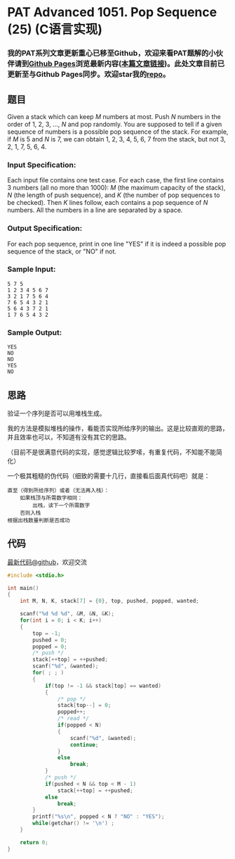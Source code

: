 # PAT Advanced 1051. Pop Sequence (25) (C语言实现)

### 我的PAT系列文章更新重心已移至Github，欢迎来看PAT题解的小伙伴请到[Github Pages](https://oliverlew.github.io/PAT)浏览最新内容([本篇文章链接](https://oliverlew.github.io/PAT/Advanced/1051.html))。此处文章目前已更新至与Github Pages同步。欢迎star我的[repo](https://github.com/OliverLew/PAT)。

## 题目

Given a stack which can keep $M$ numbers at most. Push $N$ numbers in the
order of 1, 2, 3, ..., $N$ and pop randomly. You are supposed to tell if a
given sequence of numbers is a possible pop sequence of the stack. For
example, if $M$ is 5 and $N$ is 7, we can obtain 1, 2, 3, 4, 5, 6, 7 from the
stack, but not 3, 2, 1, 7, 5, 6, 4.

### Input Specification:

Each input file contains one test case. For each case, the first line contains
3 numbers (all no more than 1000): $M$ (the maximum capacity of the stack),
$N$ (the length of push sequence), and $K$ (the number of pop sequences to be
checked). Then $K$ lines follow, each contains a pop sequence of $N$ numbers.
All the numbers in a line are separated by a space.

### Output Specification:

For each pop sequence, print in one line "YES" if it is indeed a possible pop
sequence of the stack, or "NO" if not.

### Sample Input:

    
    
    5 7 5
    1 2 3 4 5 6 7
    3 2 1 7 5 6 4
    7 6 5 4 3 2 1
    5 6 4 3 7 2 1
    1 7 6 5 4 3 2
    

### Sample Output:

    
    
    YES
    NO
    NO
    YES
    NO
    



## 思路


验证一个序列是否可以用堆栈生成。

我的方法是模拟堆栈的操作，看能否实现所给序列的输出。这是比较直观的思路，并且效率也可以，不知道有没有其它的思路。

（目前不是很满意代码的实现，感觉逻辑比较罗嗦，有重复代码，不知能不能简化）

一个极其粗糙的伪代码（细致的需要十几行，直接看后面真代码吧）就是：

```
直至（得到所给序列）或者（无法再入栈）：
    如果栈顶与所需数字相同：
        出栈，读下一个所需数字
    否则入栈
根据出栈数量判断是否成功
```

## 代码

[最新代码@github](https://github.com/OliverLew/PAT/blob/master/PATAdvanced/1051.c)，欢迎交流
```c
#include <stdio.h>

int main()
{
    int M, N, K, stack[7] = {0}, top, pushed, popped, wanted;

    scanf("%d %d %d", &M, &N, &K);
    for(int i = 0; i < K; i++)
    {
        top = -1;
        pushed = 0;
        popped = 0;
        /* push */
        stack[++top] = ++pushed;
        scanf("%d", &wanted);
        for( ; ; )
        {
            if(top != -1 && stack[top] == wanted)
            {
                /* pop */
                stack[top--] = 0;
                popped++;
                /* read */
                if(popped < N)
                {
                    scanf("%d", &wanted);
                    continue;
                }
                else
                    break;
            }
            /* push */
            if(pushed < N && top < M - 1)
                stack[++top] = ++pushed;
            else
                break;
        }
        printf("%s\n", popped < N ? "NO" : "YES");
        while(getchar() != '\n') ;
    }

    return 0;
}
```